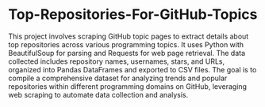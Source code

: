# Top-Repositories-For-GitHub-Topics

This project involves scraping GitHub topic pages to extract details about top repositories across various programming topics. It uses Python with BeautifulSoup for parsing and Requests for web page retrieval. The data collected includes repository names, usernames, stars, and URLs, organized into Pandas DataFrames and exported to CSV files. The goal is to compile a comprehensive dataset for analyzing trends and popular repositories within different programming domains on GitHub, leveraging web scraping to automate data collection and analysis.
